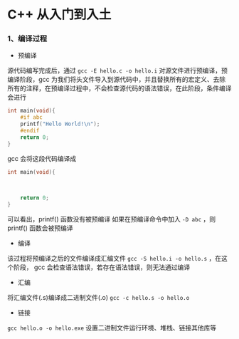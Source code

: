 # C++ 从入门到入土

### 1、编译过程

- 预编译

源代码编写完成后，通过 `gcc -E hello.c -o hello.i` 对源文件进行预编译，预编译阶段，gcc 为我们将头文件导入到源代码中，并且替换所有的宏定义、去除所有的注释，在预编译过程中，不会检查源代码的语法错误，在此阶段，条件编译会进行

~~~c
int main(void){
    #if abc
    printf("Hello World!\n");
    #endif
    return 0;
}
~~~

gcc 会将这段代码编译成

~~~c
int main(void){
    
    

    return 0;
}
~~~

可以看出，printf() 函数没有被预编译
如果在预编译命令中加入 `-D abc` ，则 printf() 函数会被预编译

- 编译

该过程将预编译之后的文件编译成汇编文件 `gcc -S hello.i -o hello.s` ，在这个阶段， gcc 会检查语法错误，若存在语法错误，则无法通过编译

- 汇编

将汇编文件(.s)编译成二进制文件(.o) `gcc -c hello.s -o hello.o`

- 链接

`gcc hello.o -o hello.exe` 设置二进制文件运行环境、堆栈、链接其他库等